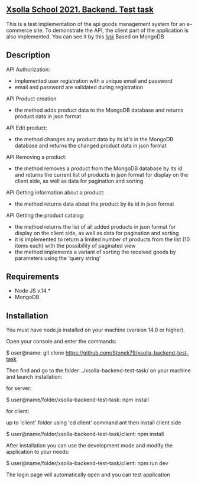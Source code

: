 ## [Xsolla School 2021. Backend. Test task](https://github.com/xsolla/xsolla-school-backend-2021)

This is a test implementation of the api goods management system for an e-commerce site.
To demonstrate the API, the client part of the application is also implemented.
You can see it by this [*link*](https://afternoon-atoll-03426.herokuapp.com/)
Based on MongoDB

## Description

API Authorization:
- implemented user registration with a unique email and password
- email and password are validated during registration

API Product creation 
- the method adds product data to the MongoDB database and returns product data in json format

API Edit product:
- the method changes any product data by its id's in the MongoDB database and returns the changed product data in json format

API Removing a product:
- the method removes a product from the MongoDB database by its id and returns the current list of products in json format for display on the client side, as well as data for pagination and sorting

API Getting information about a product:
- the method returns data about the product by its id in json format

API Getting the product catalog:
- the method returns the list of all added products in json format for display on the client side, as well as data for pagination and sorting
- it is implemented to return a limited number of products from the list (10 items each) with the possibility of paginated view
- the method implements a variant of sorting the received goods by parameters using the 'query string'


## Requirements
* Node JS v.14.*
* MongoDB

## Installation

You must have node.js installed on your machine (version 14.0 or higher).

Open your console and enter the commands:

$ user@name: git clone https://github.com/Stonek79/xsolla-backend-test-task
  

Then find and go to the folder ../xsolla-backend-test-task/ on your machine and launch installation:

for server:

$ user@name/folder/xsolla-backend-test-task: npm install 


for client:

up to 'client' folder using 'cd client' command ant then install client side

$ user@name/folder/xsolla-backend-test-task/client: npm install
  

After installation you can use the development mode and modify the application to your needs:

$ user@name/folder/xsolla-backend-test-task/client: npm run dev


The login page will automatically open and you can test application
